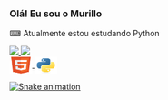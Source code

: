 ### Olá! Eu sou o Murillo 

⌨ Atualmente estou estudando Python
<div>
  <a href="https://github.com/Murillo425">
  <img height="180em" src="https://github-readme-stats.vercel.app/api?username=Murillo425&show_icons=true&theme=dark&include_all_commits=true&count_private=true"/>
  <img height="180em" src="https://github-readme-stats.vercel.app/api/top-langs/?username=Murillo425&layout=compact&langs_count=7&theme=dark"/>
</div>

 <div>
    <img align="center" alt="Rafa-HTML" height="30" width="40" src="https://raw.githubusercontent.com/devicons/devicon/master/icons/html5/html5-original.svg">
    <img align="center" alt="Rafa-Python" height="30" width="40" src="https://raw.githubusercontent.com/devicons/devicon/master/icons/python/python-original.svg">
  </div>


<div> 
 
 
  ![Snake animation](https://github.com/Murillo425/Murillo425/blob/output/github-contribution-grid-snake.svg)
 
</div>
